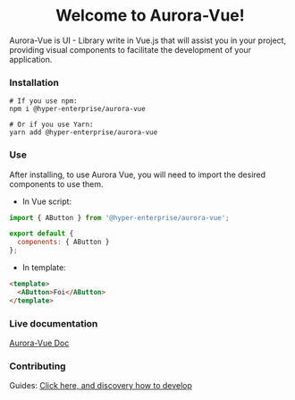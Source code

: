 <h1 align="center">Welcome to Aurora-Vue!</h1>

Aurora-Vue is UI - Library write in Vue.js that will assist you in your project, 
providing visual components to facilitate the development of your application.

### Installation

```
# If you use npm: 
npm i @hyper-enterprise/aurora-vue

# Or if you use Yarn: 
yarn add @hyper-enterprise/aurora-vue
```

### Use

After installing, to use Aurora Vue, you will need to import the desired components to use them.

- In Vue script:
```js
import { AButton } from '@hyper-enterprise/aurora-vue';

export default {
  components: { AButton }
};
```

- In template:

```html
<template>
  <AButton>Foi</AButton>
</template>
```

### Live documentation
[Aurora-Vue Doc](https://aurora-vue.netlify.app/)
### Contributing

Guides:
[Click here, and discovery how to develop](docs/CONTRIBUTING.md)
